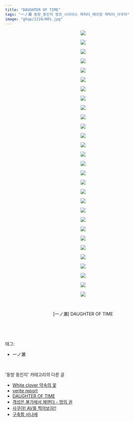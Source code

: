 ```yaml
---
title: "DAUGHTER OF TIME"
tags: "一ノ瀬 동방_동인지 장르_시리어스 캐릭터_메이링 캐릭터_사쿠야"
image: "ghap/1224/001.jpg"
---
```

<div class="article">
<p style="text-align: center; clear: none; float: none;"><img src="{{ site.nasurl }}/ghap/1224/001.jpg"/></p>
<p style="text-align: center; clear: none; float: none;"><img src="{{ site.nasurl }}/ghap/1224/002.jpg"/></p>
<p style="text-align: center; clear: none; float: none;"><img src="{{ site.nasurl }}/ghap/1224/003.jpg"/></p>
<p style="text-align: center; clear: none; float: none;"><img src="{{ site.nasurl }}/ghap/1224/004.jpg"/></p>
<p style="text-align: center; clear: none; float: none;"><img src="{{ site.nasurl }}/ghap/1224/005.jpg"/></p>
<p style="text-align: center; clear: none; float: none;"><img src="{{ site.nasurl }}/ghap/1224/006.jpg"/></p>
<p style="text-align: center; clear: none; float: none;"><img src="{{ site.nasurl }}/ghap/1224/007.jpg"/></p>
<p style="text-align: center; clear: none; float: none;"><img src="{{ site.nasurl }}/ghap/1224/008.jpg"/></p>
<p style="text-align: center; clear: none; float: none;"><img src="{{ site.nasurl }}/ghap/1224/009.jpg"/></p>
<p style="text-align: center; clear: none; float: none;"><img src="{{ site.nasurl }}/ghap/1224/010.jpg"/></p>
<p style="text-align: center; clear: none; float: none;"><img src="{{ site.nasurl }}/ghap/1224/011.jpg"/></p>
<p style="text-align: center; clear: none; float: none;"><img src="{{ site.nasurl }}/ghap/1224/012.jpg"/></p>
<p style="text-align: center; clear: none; float: none;"><img src="{{ site.nasurl }}/ghap/1224/013.jpg"/></p>
<p style="text-align: center; clear: none; float: none;"><img src="{{ site.nasurl }}/ghap/1224/014.jpg"/></p>
<p style="text-align: center; clear: none; float: none;"><img src="{{ site.nasurl }}/ghap/1224/015.jpg"/></p>
<p style="text-align: center; clear: none; float: none;"><img src="{{ site.nasurl }}/ghap/1224/016.jpg"/></p>
<p style="text-align: center; clear: none; float: none;"><img src="{{ site.nasurl }}/ghap/1224/017.jpg"/></p>
<p style="text-align: center; clear: none; float: none;"><img src="{{ site.nasurl }}/ghap/1224/018.jpg"/></p>
<p style="text-align: center; clear: none; float: none;"><img src="{{ site.nasurl }}/ghap/1224/019.jpg"/></p>
<p style="text-align: center; clear: none; float: none;"><img src="{{ site.nasurl }}/ghap/1224/020.jpg"/></p>
<p style="text-align: center; clear: none; float: none;"><img src="{{ site.nasurl }}/ghap/1224/021.jpg"/></p>
<p style="text-align: center; clear: none; float: none;"><img src="{{ site.nasurl }}/ghap/1224/022.jpg"/></p>
<p style="text-align: center; clear: none; float: none;"><img src="{{ site.nasurl }}/ghap/1224/023.jpg"/></p>
<p style="text-align: center; clear: none; float: none;"><img src="{{ site.nasurl }}/ghap/1224/024.jpg"/></p>
<p style="text-align: center; clear: none; float: none;"><img src="{{ site.nasurl }}/ghap/1224/025.jpg"/></p>
<p style="text-align: center; clear: none; float: none;"><img src="{{ site.nasurl }}/ghap/1224/026.jpg"/></p>
<p style="text-align: center; clear: none; float: none;"><img src="{{ site.nasurl }}/ghap/1224/027.jpg"/></p>
<p style="text-align: center; clear: none; float: none;"><img src="{{ site.nasurl }}/ghap/1224/028.jpg"/></p>
<p style="text-align: center; clear: none; float: none;"><img src="{{ site.nasurl }}/ghap/1224/029.jpg"/></p>
<p style="text-align: center; clear: none; float: none;"><br/></p>
<p style="text-align: center; clear: none; float: none;">[一ノ瀬] DAUGHTER OF TIME</p>
<p><br/></p>
</div><br/>
<div class="tagTrail">
<p>태그: </p>
<ul>
<li>一ノ瀬</li>
</ul>
</div><br/>
<div class="another">
<p>'동방 동인지' 카테고리의 다른 글</p>
<ul>
<li><a href="/2016-07-30-ghap_1227">White clover 약속의 꽃</a></li>
<li><a href="/2016-07-29-ghap_1225">verite report</a></li>
<li><a href="/2016-07-29-ghap_1224">DAUGHTER OF TIME</a></li>
<li><a href="/2016-07-29-ghap_1222">객성은 물가에서 헤맨다 - 땅의 권</a></li>
<li><a href="/2016-07-29-ghap_1221">사쿠야! AV를 찍어보자!!</a></li>
<li><a href="/2016-07-29-ghap_1220">구축함 사나에</a></li>
</ul>
</div><br/>
<div class="cb_module cb_fluid">
<div class="cb_wrt cb_profile">
</div><!-- commentList close -->
</div><br/>
